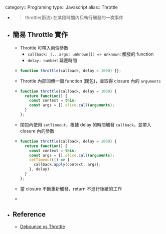 category:: Programing
type:: Javascript
alias:: Throttle

- > throttle(節流)
  > 在某段時間內只執行觸發的**一次**事件
- ## 簡易 Throttle 實作
	- Throttle 可帶入兩個參數
		- `callback: (...args: unknown[]) => unknown`: 觸發的 function
		- `delay: number`: 延遲時間
	- ```javascript
	  function throttle(callback, delay = 1000) {};
	  ```
	- Throttle 內部回傳一個 function (閉包)，並取得 closure 內的 `arguments`
	- ```javascript
	  function throttle(callback, delay = 1000) {
	    return function() {
	      const context = this;
	      const args = [].slice.call(arguments);
	    }
	  };
	  ```
	- 閉包內使用 `setTimeout`，根據 delay 的時間觸發 `callback`，並帶入 closure 內的參數
	- ```javascript
	  function throttle(callback, delay = 1000) {
	    return function() {
	      const context = this;
	      const args = [].slice.call(arguments);
	      setTimeout(() => {
	        callback.apply(context, args);
	      }, delay)
	    }
	  };
	  ```
	- 當 closure 不斷重新觸發，return 不進行後續的工作
	- ```javascript
	  ```
- ## Reference
	- [Debounce vs Throttle](https://redd.one/blog/debounce-vs-throttle)